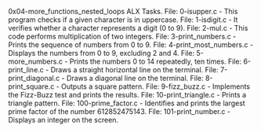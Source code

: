 0x04-more_functions_nested_loops ALX Tasks.
File: 0-isupper.c - This program checks if a given character is in uppercase.
File: 1-isdigit.c - It verifies whether a character represents a digit (0 to 9).
File: 2-mul.c - This code performs multiplication of two integers.
File: 3-print_numbers.c - Prints the sequence of numbers from 0 to 9.
File: 4-print_most_numbers.c - Displays the numbers from 0 to 9, excluding 2 and 4.
File: 5-more_numbers.c - Prints the numbers 0 to 14 repeatedly, ten times.
File: 6-print_line.c - Draws a straight horizontal line on the terminal.
File: 7-print_diagonal.c - Draws a diagonal line on the terminal.
File: 8-print_square.c - Outputs a square pattern.
File: 9-fizz_buzz.c - Implements the Fizz-Buzz test and prints the results.
File: 10-print_triangle.c - Prints a triangle pattern.
File: 100-prime_factor.c - Identifies and prints the largest prime factor of the number 612852475143.
File: 101-print_number.c - Displays an integer on the screen.
